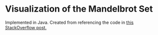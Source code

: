 # Visualization of the Mandelbrot Set 
Implemented in Java.
Created from referencing the code in [this StackOverflow post.](https://stackoverflow.com/questions/58965730/how-do-you-draw-the-mandelbrot-set-in-java-using-swing-awt)
